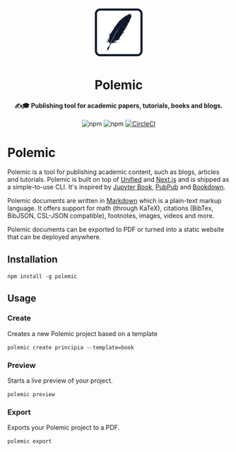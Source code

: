 <div align="center">
<img height="120" src="./docs/_media/logo-192x192.png" alt=""/>
</div>

<h1 align="center">
Polemic
</h1>

<h4 align="center">
✍️🎓 Publishing tool for academic papers, tutorials, books and blogs.
</h4>

<div align="center">

![npm](https://img.shields.io/npm/v/polemic)
![npm](https://img.shields.io/npm/dm/polemic)
[![CircleCI](https://dl.circleci.com/status-badge/img/gh/devtastic-org/polemic/tree/main.svg?style=shield)](https://dl.circleci.com/status-badge/redirect/gh/devtastic-org/polemic/tree/main)
</div>


# Polemic

Polemic is a tool for publishing academic content, such as blogs, articles and tutorials.
Polemic is built on top of [Unified](https://unifiedjs.com/) and [Next.js](https://nextjs.org/) and is shipped as a simple-to-use CLI.
It's inspired by [Jupyter Book](https://jupyterbook.org), [PubPub](https://www.pubpub.org/) and [Bookdown](https://bookdown.org/).

Polemic documents are written in [Markdown](https://www.markdownguide.org) which is a plain-text markup language.
It offers support for math (through KaTeX), citations (BibTex, BibJSON, CSL-JSON compatible), footnotes, images, videos and more.

Polemic documents can be exported to PDF or turned into a static website that can be deployed anywhere.


## Installation
```shell
npm install -g polemic
```

## Usage

### Create

Creates a new Polemic project based on a template

```shell
polemic create principia --template=book
```

### Preview

Starts a live preview of your project.

```shell
polemic preview
```

### Export

Exports your Polemic project to a PDF.

```shell
polemic export
```
